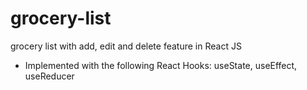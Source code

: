# grocery-list
grocery list with add, edit and delete feature in React JS
- Implemented with the following React Hooks: useState, useEffect, useReducer
